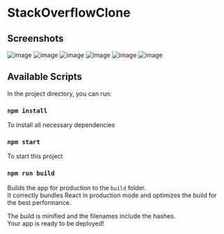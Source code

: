 # StackOverflowClone

## Screenshots
![image](https://user-images.githubusercontent.com/20417069/154744648-ce35dff9-69d7-4253-87c0-c729a248f18b.png)
![image](https://user-images.githubusercontent.com/20417069/154744690-bc0bc4cf-62f3-44ca-b812-06873f6fb9f8.png)
![image](https://user-images.githubusercontent.com/20417069/154744744-b066c94f-01e7-4fbd-89b0-1c997aab512e.png)
![image](https://user-images.githubusercontent.com/20417069/154744809-1b5e6596-c70e-4258-9955-fc0ec53fbba7.png)
![image](https://user-images.githubusercontent.com/20417069/154744925-364e9623-269e-4971-9bf7-889631cca0bc.png)
![image](https://user-images.githubusercontent.com/20417069/154744973-62cda5d2-9679-4f4f-ac2d-001e2dc1c484.png)

 
## Available Scripts

In the project directory, you can run:

### `npm install`

To install all necessary dependencies

### `npm start`

To start this project

### `npm run build`

Builds the app for production to the `build` folder.<br />
It correctly bundles React in production mode and optimizes the build for the best performance.

The build is minified and the filenames include the hashes.<br />
Your app is ready to be deployed!
